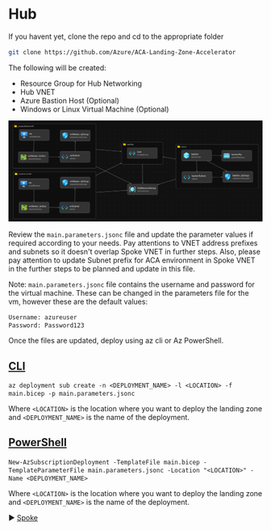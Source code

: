 # Hub

If you havent yet, clone the repo and cd to the appropriate folder
```bash
git clone https://github.com/Azure/ACA-Landing-Zone-Accelerator
```

The following will be created:

* Resource Group for Hub Networking
* Hub VNET
* Azure Bastion Host (Optional)
* Windows or Linux Virtual Machine (Optional)

![Hub](./media/hub.png)

Review the `main.parameters.jsonc` file and update the parameter values if required according to your needs. Pay attentions to VNET address prefixes and subnets so it doesn't overlap Spoke VNET in further steps. Also, please pay attention to update Subnet prefix for ACA environment in Spoke VNET in the further steps to be planned and update in this file.

Note: `main.parameters.jsonc` file contains the username and password for the virtual machine. These can be changed in the parameters file for the vm, however these are the default values:

```
Username: azureuser
Password: Password123
```

Once the files are updated, deploy using az cli or Az PowerShell.

## [CLI](#tab/CLI)

```azurecli
az deployment sub create -n <DEPLOYMENT_NAME> -l <LOCATION> -f main.bicep -p main.parameters.jsonc
```

 Where `<LOCATION>` is the location where you want to deploy the landing zone and `<DEPLOYMENT_NAME>` is the name of the deployment.

## [PowerShell](#tab/PowerShell)

```azurepowershell
New-AzSubscriptionDeployment -TemplateFile main.bicep -TemplateParameterFile main.parameters.jsonc -Location "<LOCATION>" -Name <DEPLOYMENT_NAME>
```

Where `<LOCATION>` is the location where you want to deploy the landing zone and `<DEPLOYMENT_NAME>` is the name of the deployment.

:arrow_forward: [Spoke](../02-spoke)
